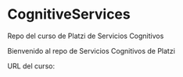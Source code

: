 # CognitiveServices
Repo del curso de Platzi de Servicios Cognitivos

Bienvenido al repo de Servicios Cognitivos de Platzi

URL del curso: